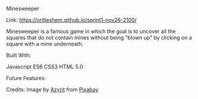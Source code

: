 Minesweeper

Link: 
https://oritleshem.github.io/sprint1-nov26-2100/

Minesweeper is a famous game in which the goal is to uncover all the squares that do not contain mines without being "blown up" by clicking on a square with a mine underneath.

Built With:

Javascript ES6
CSS3
HTML 5.0

Future Features:

Credits:
Image by <a href="https://pixabay.com/users/azyrit-3008909/?utm_source=link-attribution&amp;utm_medium=referral&amp;utm_campaign=image&amp;utm_content=1626524">Azyrit</a> from <a href="https://pixabay.com//?utm_source=link-attribution&amp;utm_medium=referral&amp;utm_campaign=image&amp;utm_content=1626524">Pixabay</a>
